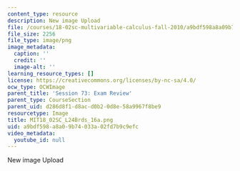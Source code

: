 ```yaml
---
content_type: resource
description: New image Upload
file: /courses/18-02sc-multivariable-calculus-fall-2010/a9bdf598a8a09b74033a02fd7b9c9efc_MIT18_02SC_L24Brds_16a.png
file_size: 2256
file_type: image/png
image_metadata:
  caption: ''
  credit: ''
  image-alt: ''
learning_resource_types: []
license: https://creativecommons.org/licenses/by-nc-sa/4.0/
ocw_type: OCWImage
parent_title: 'Session 73: Exam Review'
parent_type: CourseSection
parent_uid: d286d8f1-d8ac-d0b2-0d8e-58a9967f8be9
resourcetype: Image
title: MIT18_02SC_L24Brds_16a.png
uid: a9bdf598-a8a0-9b74-033a-02fd7b9c9efc
video_metadata:
  youtube_id: null
---
```

New image Upload